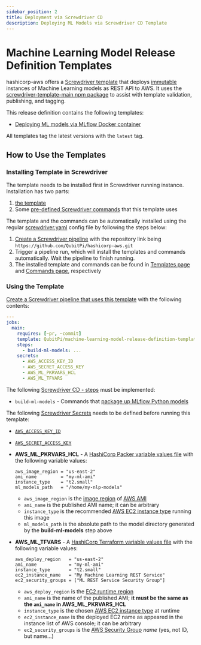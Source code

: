 ```yaml
---
sidebar_position: 2
title: Deployment via Screwdriver CD
description: Deploying ML Models via Screwdriver CD Template
---
```


[//]: # (Copyright Jiaqi Liu)

[//]: # (Licensed under the Apache License, Version 2.0 &#40;the "License"&#41;;)
[//]: # (you may not use this file except in compliance with the License.)
[//]: # (You may obtain a copy of the License at)

[//]: # (    http://www.apache.org/licenses/LICENSE-2.0)

[//]: # (Unless required by applicable law or agreed to in writing, software)
[//]: # (distributed under the License is distributed on an "AS IS" BASIS,)
[//]: # (WITHOUT WARRANTIES OR CONDITIONS OF ANY KIND, either express or implied.)
[//]: # (See the License for the specific language governing permissions and)
[//]: # (limitations under the License.)

Machine Learning Model Release Definition Templates
===================================================

hashicorp-aws offers a [Screwdriver template][Screwdriver CD template] that deploys
[immutable][Immutable Infrastructure] instances of Machine Learning models as REST API to AWS. It uses the
[screwdriver-template-main npm package] to assist with template validation, publishing, and tagging.

This release definition contains the following templates:

- [Deploying ML models via MLflow Docker container](#deploying-ml-models-via-mlflow-docker-container)

All templates tag the latest versions with the `latest` tag.

How to Use the Templates
------------------------

### Installing Template in Screwdriver

The template needs to be installed first in Screwdriver running instance. Installation has two parts:

1. [the template](https://github.com/QubitPi/hashicorp-aws/tree/master/adaptors/screwdriver-cd/templates/mlflow-docker-sd-template.yaml)
2. Some [pre-defined Screwdriver commands][Screwdriver CD - commands] that this template uses

The template and the commands can be automatically installed using the regular [screwdriver.yaml] config file by
following the steps below:

1. [Create a Screwdriver pipeline][Screwdriver CD - creating a pipeline] with the repository link being
   `https://github.com/QubitPi/hashicorp-aws.git`
2. Trigger a pipeline run, which will install the templates and commands automatically. Wait the pipeline to finish
   running.
3. The installed template and commands can be found in [Templates page][Screwdriver CD - finding templates] and
   [Commands page][Screwdriver CD - finding commands], respectively

### Using the Template

[Create a Screwdriver pipeline that uses this template][Screwdriver CD - creating pipeline from template] with the following
contents:

```yaml
---
jobs:
  main:
    requires: [~pr, ~commit]
    template: QubitPi/machine-learning-model-release-definition-template-mlflow-docker@latest
    steps:
      - build-ml-models: ...
    secrets:
      - AWS_ACCESS_KEY_ID
      - AWS_SECRET_ACCESS_KEY
      - AWS_ML_PKRVARS_HCL
      - AWS_ML_TFVARS
```

The following [Screwdriver CD - steps] must be implemented:

- `build-ml-models` - Commands that [package up MLflow Python models](https://mlflow.org/docs/latest/python_api/mlflow.pyfunc.html#creating-custom-pyfunc-models)

The following [Screwdriver Secrets][Screwdriver CD Secrets] needs to be defined before running this template:

- [`AWS_ACCESS_KEY_ID`](../setup#aws)
- [`AWS_SECRET_ACCESS_KEY`](../setup#aws)
- **AWS_ML_PKRVARS_HCL** - A [HashiCorp Packer variable values file] with the following variable values:

  ```hcl
  aws_image_region = "us-east-2"
  ami_name         = "my-ml-ami"
  instance_type    = "t2.small"
  ml_models_path   = "/home/my-nlp-models"
  ```

  - `aws_image_region` is the [image region][AWS regions] of [AWS AMI]
  - `ami_name` is the published AMI name; it can be arbitrary
  - `instance_type` is the recommended [AWS EC2 instance type] running this image
  - `ml_models_path` is the absolute path to the model directory generated by the **build-ml-models** step above

- **AWS_ML_TFVARS** - A [HashiCorp Terraform variable values file] with the following variable values:

  ```hcl
  aws_deploy_region   = "us-east-2"
  ami_name            = "my-ml-ami"
  instance_type       = "t2.small"
  ec2_instance_name   = "My Machine Learning REST Service"
  ec2_security_groups = ["ML REST Service Security Group"]
  ```

  - `aws_deploy_region` is the [EC2 runtime region][AWS regions]
  - `ami_name` is the name of the published AMI; **it must be the same as the `ami_name` in AWS_ML_PKRVARS_HCL**
  - `instance_type` is the chosen [AWS EC2 instance type] at runtime
  - `ec2_instance_name` is the deployed EC2 name as appeared in the instance list of AWS console; it can be arbitrary
  - `ec2_security_groups` is the [AWS Security Group] _name_ (yes, not ID, but name...)

[AWS AMI]: https://docs.aws.amazon.com/AWSEC2/latest/UserGuide/AMIs.html
[AWS EC2 instance type]: https://aws.amazon.com/ec2/instance-types/
[AWS regions]: https://docs.aws.amazon.com/AmazonRDS/latest/UserGuide/Concepts.RegionsAndAvailabilityZones.html#Concepts.RegionsAndAvailabilityZones.Availability
[AWS Security Group]: https://docs.aws.amazon.com/vpc/latest/userguide/vpc-security-groups.html

[HashiCorp Packer variable values file]: https://qubitpi.github.io/hashicorp-packer/packer/guides/hcl/variables#from-a-file
[HashiCorp Terraform variable values file]: https://qubitpi.github.io/hashicorp-terraform/terraform/language/values/variables#variable-definitions-tfvars-files

[Immutable Infrastructure]: https://www.hashicorp.com/resources/what-is-mutable-vs-immutable-infrastructure

[publishing a template in Screwdriver]: https://qubitpi.github.io/screwdriver-cd-guide/user-guide/templates/job-templates#publishing-a-template

[screwdriver.yaml]: https://github.com/QubitPi/hashicorp-aws/tree/master/screwdriver.yaml
[Screwdriver CD - commands]: https://github.com/QubitPi/screwdriver-cd-commands
[Screwdriver CD - creating a pipeline]: https://qubitpi.github.io/screwdriver-cd-guide/user-guide/quickstart#create-a-new-pipeline
[Screwdriver CD - creating pipeline from template]: https://qubitpi.github.io/screwdriver-cd-guide/user-guide/templates/job-templates#using-a-template
[Screwdriver CD - finding templates]: https://qubitpi.github.io/screwdriver-cd-guide/user-guide/templates/job-templates#finding-templates
[Screwdriver CD - finding commands]: https://qubitpi.github.io/screwdriver-cd-guide/user-guide/commands#finding-commands
[Screwdriver CD Secrets]: https://qubitpi.github.io/screwdriver-cd-guide/user-guide/configuration/secrets
[Screwdriver CD - steps]: https://qubitpi.github.io/screwdriver-cd-guide/user-guide/configuration/jobconfiguration.html#steps
[Screwdriver CD template]: https://qubitpi.github.io/screwdriver-cd-guide/user-guide/templates/job-templates
[screwdriver-template-main npm package]: https://github.com/QubitPi/screwdriver-cd-template-main
